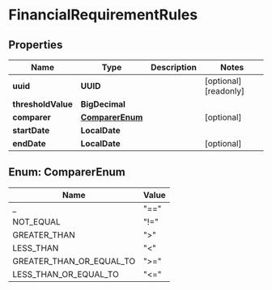 

# FinancialRequirementRules

## Properties

Name | Type | Description | Notes
------------ | ------------- | ------------- | -------------
**uuid** | **UUID** |  |  [optional] [readonly]
**thresholdValue** | **BigDecimal** |  | 
**comparer** | [**ComparerEnum**](#ComparerEnum) |  |  [optional]
**startDate** | **LocalDate** |  | 
**endDate** | **LocalDate** |  |  [optional]



## Enum: ComparerEnum

Name | Value
---- | -----
_ | &quot;&#x3D;&#x3D;&quot;
NOT_EQUAL | &quot;!&#x3D;&quot;
GREATER_THAN | &quot;&gt;&quot;
LESS_THAN | &quot;&lt;&quot;
GREATER_THAN_OR_EQUAL_TO | &quot;&gt;&#x3D;&quot;
LESS_THAN_OR_EQUAL_TO | &quot;&lt;&#x3D;&quot;



